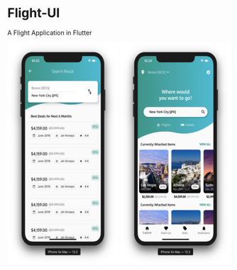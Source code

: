 # Flight-UI
A Flight Application in Flutter


<div>
<img src="screenshots/ss1.png" width="250" height="500"> <img src="screenshots/ss2.png" width="250" height="500">
</div>
